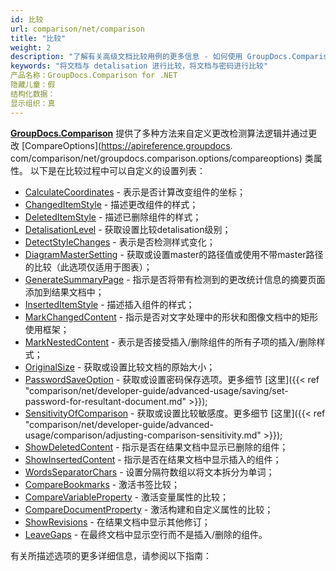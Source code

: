 ```yaml
---
id: 比较
url: comparison/net/comparison
title: "比较"
weight: 2
description: "了解有关高级文档比较用例的更多信息 - 如何使用 GroupDocs.Comparison for .NET 调整比较详细程度、获取更改的元素坐标、检测样式检测等等"
keywords: "将文档与 detalisation 进行比较，将文档与密码进行比较"
产品名称：GroupDocs.Comparison for .NET
隐藏儿童：假
结构化数据：
显示组织：真
---
```

[**GroupDocs.Comparison**](https://products.groupdocs.com/comparison/net) 提供了多种方法来自定义更改检测算法逻辑并通过更改 [CompareOptions](https://apireference.groupdocs. com/comparison/net/groupdocs.comparison.options/compareoptions) 类属性。
以下是在比较过程中可以自定义的设置列表：

* [CalculateCoordinates](https://apireference.groupdocs.com/comparison/net/groupdocs.comparison.options/compareoptions/properties/calculatecoordinates) - 表示是否计算改变组件的坐标；
* [ChangedItemStyle](https://apireference.groupdocs.com/comparison/net/groupdocs.comparison.options/compareoptions/properties/changeeditemstyle) - 描述更改组件的样式；
* [DeletedItemStyle](https://apireference.groupdocs.com/comparison/net/groupdocs.comparison.options/compareoptions/properties/deleteditemstyle) - 描述已删除组件的样式；
* [DetalisationLevel](https://apireference.groupdocs.com/comparison/net/groupdocs.comparison.options/compareoptions/properties/detalisationlevel) - 获取设置比较detalisation级别；
* [DetectStyleChanges](https://apireference.groupdocs.com/comparison/net/groupdocs.comparison.options/compareoptions/properties/detectstylechanges) - 表示是否检测样式变化；
* [DiagramMasterSetting](https://apireference.groupdocs.com/comparison/net/groupdocs.comparison.options/compareoptions/properties/diagrammastersetting) - 获取或设置master的路径值或使用不带master路径的比较（此选项仅适用于图表）；
* [GenerateSummaryPage](https://apireference.groupdocs.com/comparison/net/groupdocs.comparison.options/compareoptions/properties/generatesummarypage) - 指示是否将带有检测到的更改统计信息的摘要页面添加到结果文档中；
* [InsertedItemStyle](https://apireference.groupdocs.com/comparison/net/groupdocs.comparison.options/compareoptions/properties/inserteditemstyle) - 描述插入组件的样式；
* [MarkChangedContent](https://apireference.groupdocs.com/comparison/net/groupdocs.comparison.options/compareoptions/properties/markchangedcontent) - 指示是否对文字处理中的形状和图像文档中的矩形使用框架；
* [MarkNestedContent](https://apireference.groupdocs.com/comparison/net/groupdocs.comparison.options/compareoptions/properties/marknestedcontent) - 表示是否接受插入/删除组件的所有子项的插入/删除样式；
* [OriginalSize](https://apireference.groupdocs.com/comparison/net/groupdocs.comparison.options/compareoptions/properties/originalsize) - 获取或设置比较文档的原始大小；
* [PasswordSaveOption](https://apireference.groupdocs.com/comparison/net/groupdocs.comparison.options/compareoptions/properties/passwordsaveoption) - 获取或设置密码保存选项。更多细节 [这里]({{< ref "comparison/net/developer-guide/advanced-usage/saving/set-password-for-resultant-document.md" >}});
* [SensitivityOfComparison](https://apireference.groupdocs.com/comparison/net/groupdocs.comparison.options/compareoptions/properties/sensitivityofcomparison) - 获取或设置比较敏感度。更多细节 [这里]({{< ref "comparison/net/developer-guide/advanced-usage/comparison/adjusting-comparison-sensitivity.md" >}});
* [ShowDeletedContent](https://apireference.groupdocs.com/comparison/net/groupdocs.comparison.options/compareoptions/properties/showdeletedcontent) - 指示是否在结果文档中显示已删除的组件；
* [ShowInsertedContent](https://apireference.groupdocs.com/comparison/net/groupdocs.comparison.options/compareoptions/properties/showinsertedcontent "ShowInsertedContent Property ") - 指示是否在结果文档中显示插入的组件；
* [WordsSeparatorChars](https://apireference.groupdocs.com/comparison/net/groupdocs.comparison.options/compareoptions/properties/wordsseparatorchars) - 设置分隔符数组以将文本拆分为单词；
* [CompareBookmarks](https://apireference.groupdocs.com/comparison/net/groupdocs.comparison.options/compareoptions/properties/comparebookmarks) - 激活书签比较；
* [CompareVariableProperty](https://apireference.groupdocs.com/comparison/net/groupdocs.comparison.options/compareoptions/properties/comparevariableproperty) - 激活变量属性的比较；
* [CompareDocumentProperty](https://apireference.groupdocs.com/comparison/net/groupdocs.comparison.options/compareoptions/properties/comparedocumentproperty) - 激活构建和自定义属性的比较；
* [ShowRevisions](https://apireference.groupdocs.com/comparison/net/groupdocs.comparison.options/compareoptions/properties/showrevisions) - 在结果文档中显示其他修订；
* [LeaveGaps](https://apireference.groupdocs.com/comparison/net/groupdocs.comparison.options/compareoptions/properties/leavegaps) - 在最终文档中显示空行而不是插入/删除的组件。

有关所描述选项的更多详细信息，请参阅以下指南：

